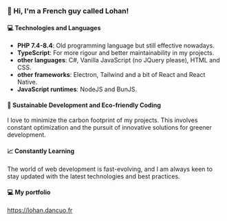 ### 👋 Hi, I'm a French guy called Lohan!
#### 💻 Technologies and Languages
- **PHP 7.4-8.4**: Old programming language but still effective nowadays.
- **TypeScript**: For more rigour and better maintainability in my projects.
- **other languages**: C#, Vanilla JavaScript (no JQuery please), HTML and CSS.
- **other frameworks**: Electron, Tailwind and a bit of React and React Native.
- **JavaScript runtimes**: NodeJS and BunJS. 
#### 🌱 Sustainable Development and Eco-friendly Coding
I love to minimize the carbon footprint of my projects. This involves constant optimization and the pursuit of innovative solutions for greener development.
#### 📈 Constantly Learning
The world of web development is fast-evolving, and I am always keen to stay updated with the latest technologies and best practices.
#### 💻 My portfolio
<a href="https://lohan.dancuo.fr">https://lohan.dancuo.fr</a>
